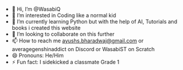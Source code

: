 - 👋 Hi, I’m @WasabiQ
- 👀 I’m interested in  Coding like a normal kid
- 🌱 I’m currently learning Python but with the help of AI, Tutorials and books i created this website
- 💞️ I’m looking to collaborate on this further
- 📫 How to reach me ayushs.bharadwaj@gmail.com or averagegenshinaddict on Discord or WasabiST on Scratch
- 😄 Pronouns: He/Him
- ⚡ Fun fact: I sidekicked a classmate Grade 1

<!---
WasabiQ/WasabiQ is a ✨ special ✨ repository because its `README.md` (this file) appears on your GitHub profile.
You can click the Preview link to take a look at your changes.
--->
